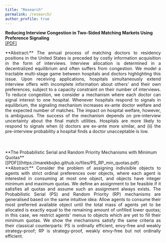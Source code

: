 ```yaml
---
title: "Research"
permalink: /research/
author_profile: true
---
```


**Reducing Interview Congestion in Two-Sided Matching Markets Using Preference Signaling**<br>
[[PDF]](https://marekbojko.github.io/files/interviews_congestion_signaling.pdf) <br>
<div style="text-align: justify">**Abstract:** The annual process of matching doctors to residency positions in the United States is preceded by costly information acquisition in the form of interviews. Interview allocation is determined in a decentralized equilibrium and often suffers from congestion. We model a tractable multi-stage game between hospitals and doctors highlighting this issue. Upon receiving applications, hospitals simultaneously extend interview offers with incomplete information about others' and their own preferences, subject to a capacity constraint on their number of interviews. To reduce congestion, we consider a mechanism where each doctor can signal interest to one hospital. Whenever hospitals respond to signals in equilibrium, the signaling mechanism increases ex-ante doctor welfare and the expected number of matches. The impact on hospital welfare, however, is ambiguous. The success of the mechanism depends on pre-interview uncertainty about the final match utilities. Hospitals are more likely to respond to signals when (i) doctors are ex-ante more similar, and (ii) the pre-interview probability a hospital finds a doctor unacceptable is low.</div><br>
<br>
<br>
**The Probabilistic Serial and Random Priority Mechanisms with Minimum Quotas**<br>
[[PDF]](https://marekbojko.github.io/files/PS_RP_min_quotas.pdf)  <br>
<div style="text-align: justify">**Abstract:** Consider the problem of assigning indivisible objects to agents with strict ordinal preferences over objects, where each agent is interested in consuming at most one object, and objects have integer minimum and maximum quotas. We define an assignment to be feasible if it satisfies all quotas and assume such an assignment always exists. The Probabilistic Serial (PS) and Random Priority (RP) mechanisms are generalised based on the same intuitive idea: Allow agents to consume their most preferred available object until the total mass of agents yet to be allocated is exactly equal to the remaining amount of unfilled lower quotas; in this case, we restrict agents' menus to objects which are yet to fill their minimum quotas. We show the mechanisms satisfy the same criteria as their classical counterparts: PS is ordinally efficient, envy-free and weakly strategy-proof; RP is strategy-proof, weakly envy-free but not ordinally efficient.</div>